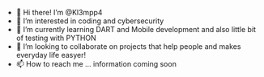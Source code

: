- 👋 Hi there! I’m @Kl3mpp4
- 👀 I’m interested in coding and cybersecurity
- 🌱 I’m currently learning DART and Mobile development and also little bit of testing with PYTHON
- 💞️ I’m looking to collaborate on projects that help people and makes everyday life easyer!
- 📫 How to reach me ... information coming soon

<!---
Kl3mpp4/Kl3mpp4 is a ✨ special ✨ repository because its `README.md` (this file) appears on your GitHub profile.
You can click the Preview link to take a look at your changes.
--->
